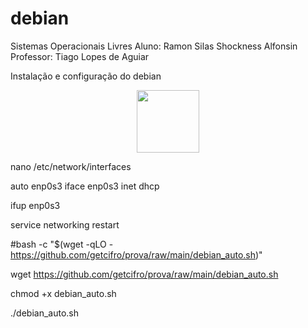 # debian
Sistemas Operacionais Livres
Aluno: Ramon Silas Shockness Alfonsin
Professor: Tiago Lopes de Aguiar

Instalação e configuração do debian

<div align="center">
  <p align="center">
    <a href="#">
      <img src="https://raw.githubusercontent.com/community-scripts/ProxmoxVE/main/misc/images/debian.png" height="100px" />
    </a>
  </p>
</div>


nano /etc/network/interfaces

auto enp0s3
iface enp0s3 inet dhcp

ifup enp0s3

service networking restart


#bash -c "$(wget -qLO - https://github.com/getcifro/prova/raw/main/debian_auto.sh)"

wget https://github.com/getcifro/prova/raw/main/debian_auto.sh

chmod +x debian_auto.sh

./debian_auto.sh



